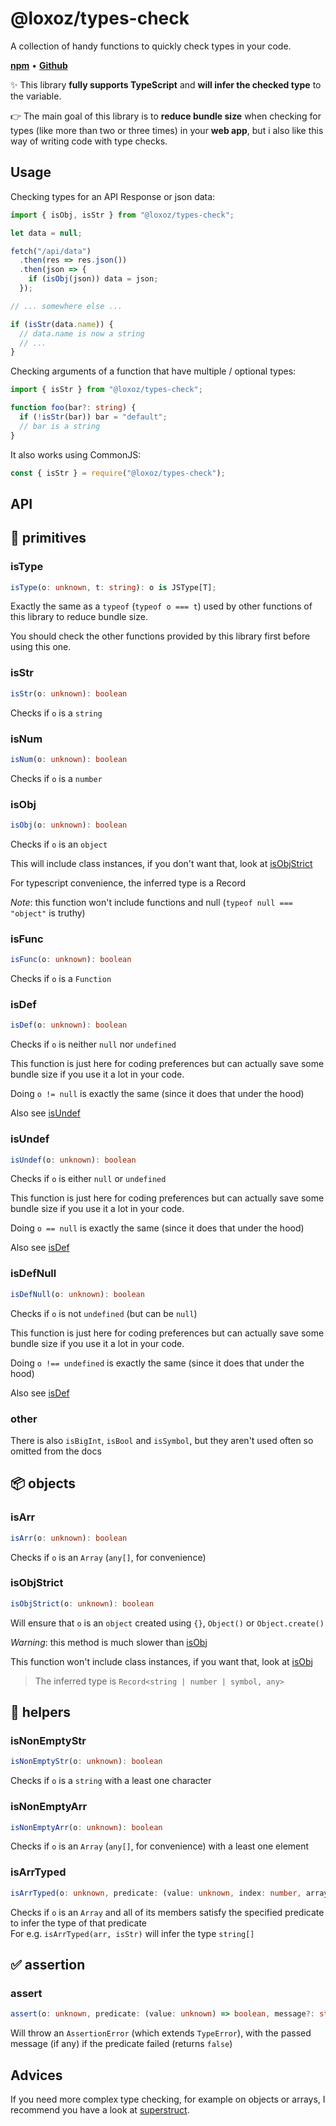# @loxoz/types-check

A collection of handy functions to quickly check types in your code.

[**npm**](https://www.npmjs.com/package/@loxoz/types-check) • [**Github**](https://github.com/Loxoz/types-check)

✨ This library **fully supports TypeScript** and **will infer the checked type** to the variable.

👉 The main goal of this library is to **reduce bundle size** when checking for types (like more than two or three times) in your **web app**, but i also like this way of writing code with type checks.

## Usage

Checking types for an API Response or json data:

```js
import { isObj, isStr } from "@loxoz/types-check";

let data = null;

fetch("/api/data")
  .then(res => res.json())
  .then(json => {
    if (isObj(json)) data = json;
  });

// ... somewhere else ...

if (isStr(data.name)) {
  // data.name is now a string
  // ...
}
```

Checking arguments of a function that have multiple / optional types:
```ts
import { isStr } from "@loxoz/types-check";

function foo(bar?: string) {
  if (!isStr(bar)) bar = "default";
  // bar is a string
}
```

It also works using CommonJS:
```js
const { isStr } = require("@loxoz/types-check");
```

## API

## 🧪 primitives

### isType

```ts
isType(o: unknown, t: string): o is JSType[T];
```
Exactly the same as a `typeof` (`typeof o === t`) used by other functions of this library to reduce bundle size.

You should check the other functions provided by this library first before using this one.

### isStr

```ts
isStr(o: unknown): boolean
```

Checks if `o` is a `string`

### isNum

```ts
isNum(o: unknown): boolean
```

Checks if `o` is a `number`

### isObj

```ts
isObj(o: unknown): boolean
```

Checks if `o` is an `object`

This will include class instances, if you don't want that, look at [isObjStrict](#isobjstrict)

For typescript convenience, the inferred type is a Record

*Note*: this function won't include functions and null (`typeof null === "object"` is truthy)

### isFunc

```ts
isFunc(o: unknown): boolean
```

Checks if `o` is a `Function`

### isDef

```ts
isDef(o: unknown): boolean
```

Checks if `o` is neither `null` nor `undefined`

This function is just here for coding preferences but can actually save some bundle size if you use it a lot in your code.

Doing `o != null` is exactly the same (since it does that under the hood)

Also see [isUndef](#isundef)

### isUndef

```ts
isUndef(o: unknown): boolean
```

Checks if `o` is either `null` or `undefined`

This function is just here for coding preferences but can actually save some bundle size if you use it a lot in your code.

Doing `o == null` is exactly the same (since it does that under the hood)

Also see [isDef](#isdef)

### isDefNull

```ts
isDefNull(o: unknown): boolean
```

Checks if `o` is not `undefined` (but can be `null`)

This function is just here for coding preferences but can actually save some bundle size if you use it a lot in your code.

Doing `o !== undefined` is exactly the same (since it does that under the hood)

Also see [isDef](#isdef)

### other

There is also `isBigInt`, `isBool` and `isSymbol`, but they aren't used often so omitted from the docs

## 📦 objects

### isArr

```ts
isArr(o: unknown): boolean
```

Checks if `o` is an `Array` (`any[]`, for convenience)

### isObjStrict

```ts
isObjStrict(o: unknown): boolean
```

Will ensure that `o` is an `object` created using `{}`, `Object()` or `Object.create()`

*Warning*: this method is much slower than [isObj](#isobj)

This function won't include class instances, if you want that, look at [isObj](#isobj)

> The inferred type is `Record<string | number | symbol, any>`

## 🧱 helpers

### isNonEmptyStr

```ts
isNonEmptyStr(o: unknown): boolean
```

Checks if `o` is a `string` with a least one character

### isNonEmptyArr

```ts
isNonEmptyArr(o: unknown): boolean
```

Checks if `o` is an `Array` (`any[]`, for convenience) with a least one element

### isArrTyped

```ts
isArrTyped(o: unknown, predicate: (value: unknown, index: number, array: unknown[]) => boolean): boolean
```

Checks if `o` is an `Array` and all of its members satisfy the specified predicate to infer the type of that predicate  
For e.g. `isArrTyped(arr, isStr)` will infer the type `string[]`

## ✅ assertion

### assert

```ts
assert(o: unknown, predicate: (value: unknown) => boolean, message?: string): boolean
```

Will throw an `AssertionError` (which extends `TypeError`), with the passed message (if any) if the predicate failed (returns `false`)

## Advices

If you need more complex type checking, for example on objects or arrays, I recommend you have a look at [superstruct](https://www.npmjs.com/package/superstruct).
